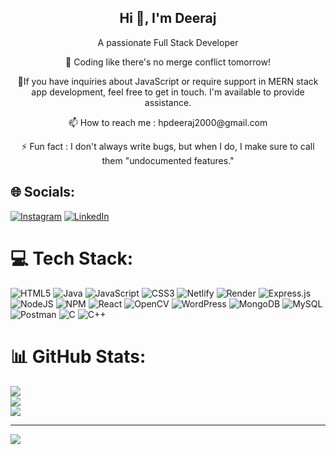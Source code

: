 <h2 align="center">Hi 👋, I'm Deeraj</h2>


<p align="center">A passionate Full Stack Developer</p>
<p align="center">🚀 Coding like there's no merge conflict tomorrow!</p>
<p align="center">💬If you have inquiries about JavaScript or require support in MERN stack app development, feel free to get in touch. I'm available to provide assistance.</p>
<p align="center">📫 How to reach me : hpdeeraj2000@gmail.com</p>
<p align="center">⚡ Fun fact :    I don't always write bugs, but when I do, I make sure to call them "undocumented features."</p>


## 🌐 Socials:
[![Instagram](https://img.shields.io/badge/Instagram-%23E4405F.svg?logo=Instagram&logoColor=white)](https://instagram.com/_dee.raj_) [![LinkedIn](https://img.shields.io/badge/LinkedIn-%230077B5.svg?logo=linkedin&logoColor=white)](https://linkedin.com/in/in/deeraj-s) 

# 💻 Tech Stack:
![HTML5](https://img.shields.io/badge/html5-%23E34F26.svg?style=for-the-badge&logo=html5&logoColor=white) ![Java](https://img.shields.io/badge/java-%23ED8B00.svg?style=for-the-badge&logo=openjdk&logoColor=white) ![JavaScript](https://img.shields.io/badge/javascript-%23323330.svg?style=for-the-badge&logo=javascript&logoColor=%23F7DF1E) ![CSS3](https://img.shields.io/badge/css3-%231572B6.svg?style=for-the-badge&logo=css3&logoColor=white) ![Netlify](https://img.shields.io/badge/netlify-%23000000.svg?style=for-the-badge&logo=netlify&logoColor=#00C7B7) ![Render](https://img.shields.io/badge/Render-%46E3B7.svg?style=for-the-badge&logo=render&logoColor=white) ![Express.js](https://img.shields.io/badge/express.js-%23404d59.svg?style=for-the-badge&logo=express&logoColor=%2361DAFB) ![NodeJS](https://img.shields.io/badge/node.js-6DA55F?style=for-the-badge&logo=node.js&logoColor=white) ![NPM](https://img.shields.io/badge/NPM-%23CB3837.svg?style=for-the-badge&logo=npm&logoColor=white) ![React](https://img.shields.io/badge/react-%2320232a.svg?style=for-the-badge&logo=react&logoColor=%2361DAFB) ![OpenCV](https://img.shields.io/badge/opencv-%23white.svg?style=for-the-badge&logo=opencv&logoColor=white) ![WordPress](https://img.shields.io/badge/WordPress-%23117AC9.svg?style=for-the-badge&logo=WordPress&logoColor=white) ![MongoDB](https://img.shields.io/badge/MongoDB-%234ea94b.svg?style=for-the-badge&logo=mongodb&logoColor=white) ![MySQL](https://img.shields.io/badge/mysql-%2300000f.svg?style=for-the-badge&logo=mysql&logoColor=white) ![Postman](https://img.shields.io/badge/Postman-FF6C37?style=for-the-badge&logo=postman&logoColor=white) ![C](https://img.shields.io/badge/c-%2300599C.svg?style=for-the-badge&logo=c&logoColor=white) ![C++](https://img.shields.io/badge/c++-%2300599C.svg?style=for-the-badge&logo=c%2B%2B&logoColor=white)
# 📊 GitHub Stats:
![](https://github-readme-stats.vercel.app/api?username=Deeraj-S&theme=react&hide_border=true&include_all_commits=true&count_private=true)<br/>
![](https://github-readme-streak-stats.herokuapp.com/?user=Deeraj-S&theme=react&hide_border=true)<br/>
![](https://github-readme-stats.vercel.app/api/top-langs/?username=Deeraj-S&theme=react&hide_border=true&include_all_commits=true&count_private=true&layout=compact)

---
[![](https://visitcount.itsvg.in/api?id=Deeraj-S&icon=0&color=9)](https://visitcount.itsvg.in)
